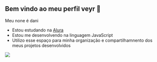 ## Bem vindo ao meu perfil veyr 🫦

Meu none é dani 

- Estou estudando na [Alura](https://www.alura.com.br)
- Estou me desenvolvendo na linguagem JavaScript
- Utilizo esse espaço para minha organização e compartilhamnento dos meus projetos desenvolvidos 

![](https://media1.tenor.com/m/pA8fzyV-OCoAAAAd/meganfox-megan.gif)

